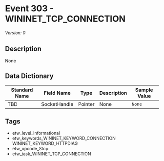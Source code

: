 # Event 303 - WININET_TCP_CONNECTION
###### Version: 0

## Description
None

## Data Dictionary
|Standard Name|Field Name|Type|Description|Sample Value|
|---|---|---|---|---|
|TBD|SocketHandle|Pointer|None|`None`|

## Tags
* etw_level_Informational
* etw_keywords_WININET_KEYWORD_CONNECTION WININET_KEYWORD_HTTPDIAG
* etw_opcode_Stop
* etw_task_WININET_TCP_CONNECTION